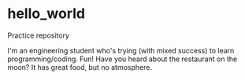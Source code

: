 # hello_world
Practice repository

I'm an engineering student who's trying (with mixed success) to learn programming/coding.
Fun!
Have you heard about the restaurant on the moon? It has great food, but no atmosphere.
